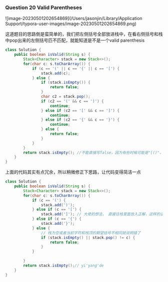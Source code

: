 ### Question 20 Valid Parentheses

![image-20230501202654869](/Users/jasonjin/Library/Application Support/typora-user-images/image-20230501202654869.png)

这道题目的思路倒是蛮简单的，我们把左侧括号全部放进栈中，在看右侧括号和栈中pop出来的左侧括号匹不匹配，就能知道是不是一个valid parenthesis

~~~java
class Solution {
    public boolean isValid(String s) {
        Stack<Character> stack = new Stack<>();
        for(char c: s.toCharArray()) {
            if (c == '(' || c == '{' || c == '[') {
                stack.add(c);
            } else {
                if (stack.isEmpty()) {
                    return false;
                }
                char c2 = stack.pop();
                if (c2 == '(' && c == ')') {
                    continue;
                } else if (c2 == '[' && c == ']') {
                    continue;
                } else if (c2 == '{' && c == '}') {
                    continue;
                } else {
                    return false;
                }
            }
        }
        return stack.isEmpty(); //不能直接写false，因为有些时候可能是"[()"，循环里面匹配没毛病但是stack有剩余说明还是没有匹配成功
    }
}
~~~



上面的代码其实有点冗余，所以稍微修正下思路，让代码变得简洁一点
~~~java
class Solution {
    public boolean isValid(String s) {
        Stack<Character> stack = new Stack<>();
        for(char c: s.toCharArray()) {
            if (c == '(') {
                stack.add(')');
            } else if (c == '[') {
                stack.add(']'); // 大佬的想法， 直接往栈里面放入正解，这样的话栈顶代表的就是应该匹配的右侧括号
            } else if (c == '{') {
                stack.add('}');
            } else {
                // 栈为空或者当前字符和栈顶的期望括号不相同就说明错了
                if (stack.isEmpty() || stack.pop() != c) {
                    return false;
                }
            }
            
        }
        return stack.isEmpty();// yi'yang'de
    }
}
~~~

